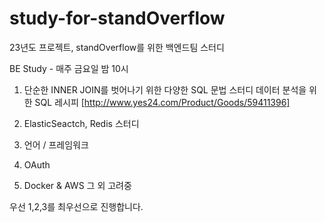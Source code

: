# study-for-standOverflow
23년도 프로젝트, standOverflow를 위한 백엔드팀 스터디

BE Study - 매주 금요일 밤 10시

1. 단순한 INNER JOIN를 벗어나기 위한 다양한 SQL 문법 스터디
데이터 분석을 위한 SQL 레시피 [http://www.yes24.com/Product/Goods/59411396]
2. ElasticSeactch, Redis 스터디

3. 언어 / 프레임워크

4. OAuth

5. Docker & AWS
그 외 고려중

우선 1,2,3를 최우선으로 진행합니다.
